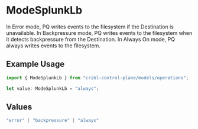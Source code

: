 # ModeSplunkLb

In Error mode, PQ writes events to the filesystem if the Destination is unavailable. In Backpressure mode, PQ writes events to the filesystem when it detects backpressure from the Destination. In Always On mode, PQ always writes events to the filesystem.

## Example Usage

```typescript
import { ModeSplunkLb } from "cribl-control-plane/models/operations";

let value: ModeSplunkLb = "always";
```

## Values

```typescript
"error" | "backpressure" | "always"
```